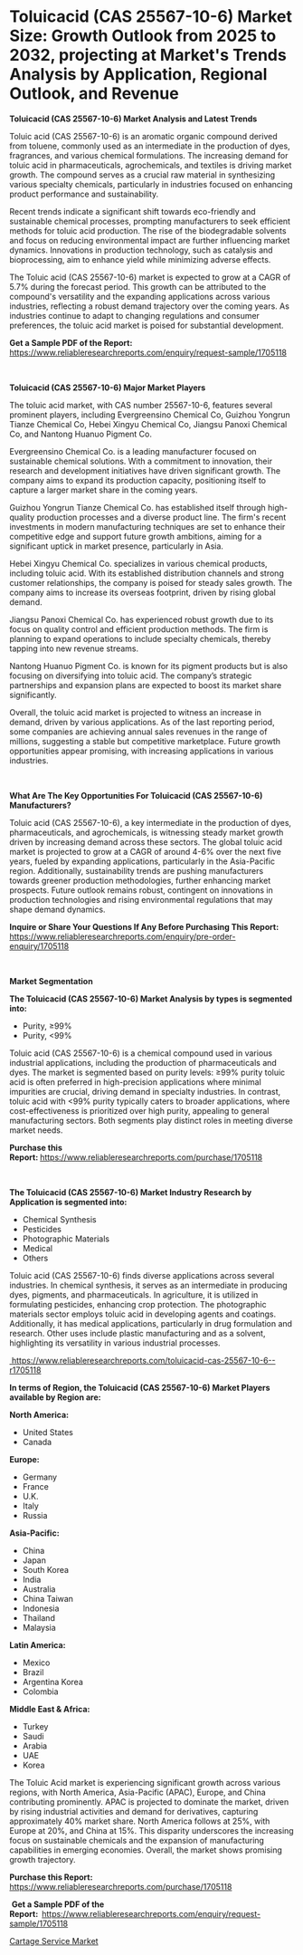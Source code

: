 <p><h1>Toluicacid (CAS 25567-10-6) Market Size: Growth Outlook from 2025 to 2032, projecting at Market's Trends Analysis by Application, Regional Outlook, and Revenue</h1></p><p><strong>Toluicacid (CAS 25567-10-6) Market Analysis and Latest Trends</strong></p>
<p><p>Toluic acid (CAS 25567-10-6) is an aromatic organic compound derived from toluene, commonly used as an intermediate in the production of dyes, fragrances, and various chemical formulations. The increasing demand for toluic acid in pharmaceuticals, agrochemicals, and textiles is driving market growth. The compound serves as a crucial raw material in synthesizing various specialty chemicals, particularly in industries focused on enhancing product performance and sustainability.</p><p>Recent trends indicate a significant shift towards eco-friendly and sustainable chemical processes, prompting manufacturers to seek efficient methods for toluic acid production. The rise of the biodegradable solvents and focus on reducing environmental impact are further influencing market dynamics. Innovations in production technology, such as catalysis and bioprocessing, aim to enhance yield while minimizing adverse effects.</p><p>The Toluic acid (CAS 25567-10-6) market is expected to grow at a CAGR of 5.7% during the forecast period. This growth can be attributed to the compound's versatility and the expanding applications across various industries, reflecting a robust demand trajectory over the coming years. As industries continue to adapt to changing regulations and consumer preferences, the toluic acid market is poised for substantial development.</p></p>
<p><strong>Get a Sample PDF of the Report:&nbsp;</strong> <a href="https://www.reliableresearchreports.com/enquiry/request-sample/1705118?utm_campaign=2246&utm_medium=2&utm_source=Github&utm_content=ia&utm_term=27032025&utm_id=toluicacid-cas-25567-10-6">https://www.reliableresearchreports.com/enquiry/request-sample/1705118</a></p>
<p>&nbsp;</p>
<p><strong>Toluicacid (CAS 25567-10-6) Major Market Players</strong></p>
<p><p>The toluic acid market, with CAS number 25567-10-6, features several prominent players, including Evergreensino Chemical Co, Guizhou Yongrun Tianze Chemical Co, Hebei Xingyu Chemical Co, Jiangsu Panoxi Chemical Co, and Nantong Huanuo Pigment Co. </p><p>Evergreensino Chemical Co. is a leading manufacturer focused on sustainable chemical solutions. With a commitment to innovation, their research and development initiatives have driven significant growth. The company aims to expand its production capacity, positioning itself to capture a larger market share in the coming years.</p><p>Guizhou Yongrun Tianze Chemical Co. has established itself through high-quality production processes and a diverse product line. The firm's recent investments in modern manufacturing techniques are set to enhance their competitive edge and support future growth ambitions, aiming for a significant uptick in market presence, particularly in Asia.</p><p>Hebei Xingyu Chemical Co. specializes in various chemical products, including toluic acid. With its established distribution channels and strong customer relationships, the company is poised for steady sales growth. The company aims to increase its overseas footprint, driven by rising global demand.</p><p>Jiangsu Panoxi Chemical Co. has experienced robust growth due to its focus on quality control and efficient production methods. The firm is planning to expand operations to include specialty chemicals, thereby tapping into new revenue streams.</p><p>Nantong Huanuo Pigment Co. is known for its pigment products but is also focusing on diversifying into toluic acid. The company’s strategic partnerships and expansion plans are expected to boost its market share significantly.</p><p>Overall, the toluic acid market is projected to witness an increase in demand, driven by various applications. As of the last reporting period, some companies are achieving annual sales revenues in the range of millions, suggesting a stable but competitive marketplace. Future growth opportunities appear promising, with increasing applications in various industries.</p></p>
<p>&nbsp;</p>
<p><strong>What Are The Key Opportunities For Toluicacid (CAS 25567-10-6) Manufacturers?</strong></p>
<p><p>Toluic acid (CAS 25567-10-6), a key intermediate in the production of dyes, pharmaceuticals, and agrochemicals, is witnessing steady market growth driven by increasing demand across these sectors. The global toluic acid market is projected to grow at a CAGR of around 4-6% over the next five years, fueled by expanding applications, particularly in the Asia-Pacific region. Additionally, sustainability trends are pushing manufacturers towards greener production methodologies, further enhancing market prospects. Future outlook remains robust, contingent on innovations in production technologies and rising environmental regulations that may shape demand dynamics.</p></p>
<p><strong>Inquire or Share Your Questions If Any Before Purchasing This Report:</strong> <a href="https://www.reliableresearchreports.com/enquiry/pre-order-enquiry/1705118?utm_campaign=2246&utm_medium=2&utm_source=Github&utm_content=ia&utm_term=27032025&utm_id=toluicacid-cas-25567-10-6">https://www.reliableresearchreports.com/enquiry/pre-order-enquiry/1705118</a></p>
<p>&nbsp;</p>
<p><strong>Market Segmentation</strong></p>
<p><strong>The Toluicacid (CAS 25567-10-6) Market Analysis by types is segmented into:</strong></p>
<p><ul><li>Purity, ≥99%</li><li>Purity, <99%</li></ul></p>
<p><p>Toluic acid (CAS 25567-10-6) is a chemical compound used in various industrial applications, including the production of pharmaceuticals and dyes. The market is segmented based on purity levels: ≥99% purity toluic acid is often preferred in high-precision applications where minimal impurities are crucial, driving demand in specialty industries. In contrast, toluic acid with <99% purity typically caters to broader applications, where cost-effectiveness is prioritized over high purity, appealing to general manufacturing sectors. Both segments play distinct roles in meeting diverse market needs.</p></p>
<p><strong>Purchase this Report:&nbsp;</strong><a href="https://www.reliableresearchreports.com/purchase/1705118?utm_campaign=2246&utm_medium=2&utm_source=Github&utm_content=ia&utm_term=27032025&utm_id=toluicacid-cas-25567-10-6">https://www.reliableresearchreports.com/purchase/1705118</a></p>
<p>&nbsp;</p>
<p><strong>The Toluicacid (CAS 25567-10-6) Market Industry Research by Application is segmented into:</strong></p>
<p><ul><li>Chemical Synthesis</li><li>Pesticides</li><li>Photographic Materials</li><li>Medical</li><li>Others</li></ul></p>
<p><p>Toluic acid (CAS 25567-10-6) finds diverse applications across several industries. In chemical synthesis, it serves as an intermediate in producing dyes, pigments, and pharmaceuticals. In agriculture, it is utilized in formulating pesticides, enhancing crop protection. The photographic materials sector employs toluic acid in developing agents and coatings. Additionally, it has medical applications, particularly in drug formulation and research. Other uses include plastic manufacturing and as a solvent, highlighting its versatility in various industrial processes.</p></p>
<p><a href="https://www.reliableresearchreports.com/toluicacid-cas-25567-10-6--r1705118?utm_campaign=2246&utm_medium=2&utm_source=Github&utm_content=ia&utm_term=27032025&utm_id=toluicacid-cas-25567-10-6">&nbsp;https://www.reliableresearchreports.com/toluicacid-cas-25567-10-6--r1705118</a></p>
<p><strong>In terms of Region, the Toluicacid (CAS 25567-10-6) Market Players available by Region are:</strong></p>
<p>
    <p> <strong> North America: </strong>
        <ul>
            <li>United States</li>
            <li>Canada</li>
        </ul>
        </p> 
    <p> <strong> Europe: </strong>
        <ul>
            <li>Germany</li>
            <li>France</li>
            <li>U.K.</li>
            <li>Italy</li>
            <li>Russia</li>
        </ul>
        </p> 
    <p> <strong> Asia-Pacific: </strong>
        <ul>
            <li>China</li>
            <li>Japan</li>
            <li>South Korea</li>
            <li>India</li>
            <li>Australia</li>
            <li>China Taiwan</li>
            <li>Indonesia</li>
            <li>Thailand</li>
            <li>Malaysia</li>
        </ul>
        </p> 
    <p> <strong> Latin America: </strong>
        <ul>
            <li>Mexico</li>
            <li>Brazil</li>
            <li>Argentina Korea</li>
            <li>Colombia</li>
        </ul>
        </p> 
    <p> <strong> Middle East & Africa: </strong>
        <ul>
            <li>Turkey</li>
            <li>Saudi</li>
            <li>Arabia</li>
            <li>UAE</li>
            <li>Korea</li>
        </ul>
    </p>
    </p>
<p><p>The Toluic Acid market is experiencing significant growth across various regions, with North America, Asia-Pacific (APAC), Europe, and China contributing prominently. APAC is projected to dominate the market, driven by rising industrial activities and demand for derivatives, capturing approximately 40% market share. North America follows at 25%, with Europe at 20%, and China at 15%. This disparity underscores the increasing focus on sustainable chemicals and the expansion of manufacturing capabilities in emerging economies. Overall, the market shows promising growth trajectory.</p></p>
<p><strong>Purchase this Report: </strong><a href="https://www.reliableresearchreports.com/purchase/1705118?utm_campaign=2246&utm_medium=2&utm_source=Github&utm_content=ia&utm_term=27032025&utm_id=toluicacid-cas-25567-10-6">https://www.reliableresearchreports.com/purchase/1705118</a></p>
<p>&nbsp;<strong>Get a Sample PDF of the Report:&nbsp;&nbsp;</strong><a href="https://www.reliableresearchreports.com/enquiry/request-sample/1705118?utm_campaign=2246&utm_medium=2&utm_source=Github&utm_content=ia&utm_term=27032025&utm_id=toluicacid-cas-25567-10-6">https://www.reliableresearchreports.com/enquiry/request-sample/1705118</a></p>
<p><strong></strong></p>
<p><p><a href="https://github.com/cwasicioaie/Market-Research-Report-List-1/blob/main/cartage-service-market.md?utm_campaign=2246&utm_medium=2&utm_source=Github&utm_content=ia&utm_term=27032025&utm_id=toluicacid-cas-25567-10-6">Cartage Service Market</a></p></p>